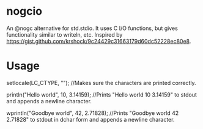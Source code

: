 # nogcio
An @nogc alternative for std.stdio.  It uses C I/O functions, but gives functionality similar to writeln, etc.  Inspired by https://gist.github.com/krshock/9c24429c31663179d60dc52228ec80e8.

# Usage
setlocale(LC_CTYPE, "");                  //Makes sure the characters are printed correctly.

println("Hello world", 10, 3.14159);      //Prints "Hello world 10 3.14159" to stdout and appends a newline character.

wprintln("Goodbye world", 42, 2.71828);   //Prints "Goodbye world 42 2.71828" to stdout in dchar form and appends a newline character.

